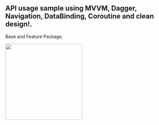 ## API usage sample using MVVM, Dagger, Navigation, DataBinding, Coroutine and clean design!.

Base and Feature Package.

<img src="https://user-images.githubusercontent.com/28961063/183549912-db8180ca-cb8f-4a65-97c8-9a30ba2777a1.png" width="240" />
